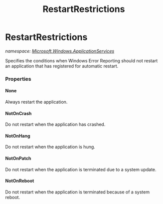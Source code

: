 ﻿---
title: RestartRestrictions
---

# RestartRestrictions
_namespace: [Microsoft.Windows.ApplicationServices](N-Microsoft.Windows.ApplicationServices.html)_

Specifies the conditions when Windows Error Reporting
 should not restart an application that has registered
 for automatic restart.



### Properties

#### None
Always restart the application.
#### NotOnCrash
Do not restart when the application has crashed.
#### NotOnHang
Do not restart when the application is hung.
#### NotOnPatch
Do not restart when the application is terminated
 due to a system update.
#### NotOnReboot
Do not restart when the application is terminated 
 because of a system reboot.

